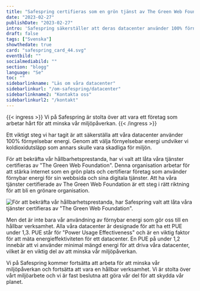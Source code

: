 ```yaml
---
title: "Safespring certifieras som en grön tjänst av The Green Web Foundation"
date: "2023-02-27"
publishDate: "2023-02-27"
intro: 'Safespring säkerställer att deras datacenter använder 100% förnyelsebar energi och har valt att låta deras tjänster certifieras av "The Green Web Foundation" för att bekräfta deras hållbarhetsprestanda. Läs mer om hur Safespring arbetar för att bli en grönare organisation.'
draft: false
tags: ["Svenska"]
showthedate: true
card: "safespring_card_44.svg"
eventbild: ""
socialmediabild: ""
section: "blogg"
language: "Se"
toc: ""
sidebarlinkname: "Läs om våra datacenter"
sidebarlinkurl: "/om-safespring/datacenter"
sidebarlinkname2: "Kontakta oss"
sidebarlinkurl2: "/kontakt"
---
```


{{< ingress >}}
Vi på Safespring är stolta över att vara ett företag som arbetar hårt för att minska vår miljöpåverkan. 
{{< /ingress >}}

Ett viktigt steg vi har tagit är att säkerställa att våra datacenter använder 100% förnyelsebar energi. Genom att välja förnyelsebar energi undviker vi koldioxidutsläpp som annars skulle vara skadliga för miljön.

För att bekräfta vår hållbarhetsprestanda, har vi valt att låta våra tjänster certifieras av "The Green Web Foundation". Denna organisation arbetar för att stärka internet som en grön plats och certifierar företag som använder förnybar energi för sin webbsida och sina digitala tjänster. Att ha våra tjänster certifierade av The Green Web Foundation är ett steg i rätt riktning för att bli en grönare organisation.

![För att bekräfta vår hållbarhetsprestanda, har Safespring valt att låta våra tjänster certifieras av "The Green Web Foundation". ](/img/blogg/safespring-green-web.svg)

Men det är inte bara vår användning av förnybar energi som gör oss till en hållbar verksamhet. Alla våra datacenter är designade för att ha ett PUE under 1,3. PUE står för "Power Usage Effectiveness" och är en viktig faktor för att mäta energieffektiviteten för ett datacenter. En PUE på under 1,2 innebär att vi använder minimal mängd energi för att driva våra datacenter, vilket är en viktig del av att minska vår miljöpåverkan.

Vi på Safespring kommer fortsätta att arbeta för att minska vår miljöpåverkan och fortsätta att vara en hållbar verksamhet. Vi är stolta över vårt miljöarbete och vi är fast beslutna att göra vår del för att skydda vår planet.